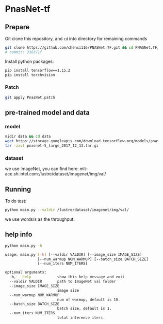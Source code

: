 # PnasNet-tf

## Prepare

Git clone this repository, and `cd` into directory for remaining commands
```bash
git clone https://github.com/chenxi116/PNASNet.TF.git && cd PNASNet.TF/
# commit: 338371f
```

Install python packages:
```bash
pip install tensorflow==1.15.2
pip install torchvision
```

### Patch
```bash
git apply PnasNet.patch
```


## pre-trained model and data
### model
```bash
midir data && cd data
wget https://storage.googleapis.com/download.tensorflow.org/models/pnasnet-5_large_2017_12_13.tar.gz
tar -zxvf pnasnet-5_large_2017_12_13.tar.gz
```

### dataset
we use ImageNet, you can find here: mlt-ace.sh.intel.com:/lustre/dataset/imagenet/img/val/


## Running

To do test:
```bash
python main.py --valdir /lustre/dataset/imagenet/img/val/ 
```

we use words/s as the throughput.


## help info
```bash
python main.py -h

usage: main.py [-h] [--valdir VALDIR] [--image_size IMAGE_SIZE]
               [--num_warmup NUM_WARMUP] [--batch_size BATCH_SIZE]
               [--num_iters NUM_ITERS]

optional arguments:
  -h, --help            show this help message and exit
  --valdir VALDIR       path to ImageNet val folder
  --image_size IMAGE_SIZE
                        image size
  --num_warmup NUM_WARMUP
                        num of warmup, default is 10.
  --batch_size BATCH_SIZE
                        batch size, default is 1.
  --num_iters NUM_ITERS
                        total inference iters
```